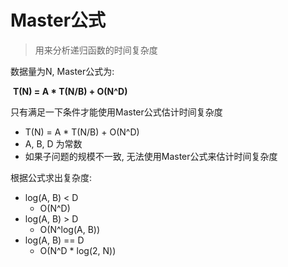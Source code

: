 # Master公式

> 用来分析递归函数的时间复杂度

数据量为N, Master公式为:

​		**T(N) = A * T(N/B) + O(N^D)**



只有满足一下条件才能使用Master公式估计时间复杂度

- T(N) = A * T(N/B) + O(N^D)
- A, B, D 为常数
- 如果子问题的规模不一致, 无法使用Master公式来估计时间复杂度



根据公式求出复杂度:

- log(A, B) < D
    - O(N^D)
- log(A, B) > D
    - O(N^log(A, B))
- log(A, B) == D
    - O(N^D * log(2, N))

